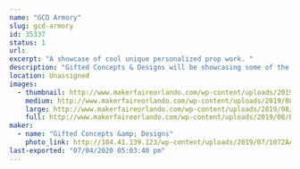 ```yaml
---
name: "GCD Armory"
slug: gcd-armory
id: 35337
status: 1
url: 
excerpt: "A showcase of cool unique personalized prop work. "
description: "Gifted Concepts & Designs will be showcasing some of the unique and custom props they’ve designed. Each with a distinct manner of construction. Combining various materials to make the imagination come to life. "
location: Unassigned
images:
  - thumbnail: http://www.makerfaireorlando.com/wp-content/uploads/2019/08/E0FE715B-8F0F-4AB2-9DD8-8BB8B1BA4A01.jpeg
    medium: http://www.makerfaireorlando.com/wp-content/uploads/2019/08/E0FE715B-8F0F-4AB2-9DD8-8BB8B1BA4A01.jpeg
    large: http://www.makerfaireorlando.com/wp-content/uploads/2019/08/E0FE715B-8F0F-4AB2-9DD8-8BB8B1BA4A01.jpeg
    full: http://www.makerfaireorlando.com/wp-content/uploads/2019/08/E0FE715B-8F0F-4AB2-9DD8-8BB8B1BA4A01.jpeg
maker:
  - name: "Gifted Concepts &amp; Designs"
    photo_link: http://104.41.139.123/wp-content/uploads/2019/07/1072AA45-42CC-4B3B-8C47-46949F15EF23.png
last-exported: "07/04/2020 05:03:40 pm"
---
```

